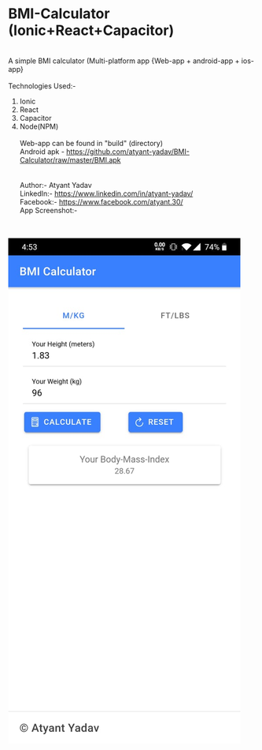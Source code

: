 # BMI-Calculator (Ionic+React+Capacitor)
\
A simple BMI calculator (Multi-platform app {Web-app + android-app + ios-app}\
\
Technologies Used:-
1. Ionic
2. React
3. Capacitor
4. Node(NPM)
\
\
Web-app can be found in "build" (directory)\
Android apk - https://github.com/atyant-yadav/BMI-Calculator/raw/master/BMI.apk
\
\
\
Author:- Atyant Yadav
\
LinkedIn:- https://www.linkedin.com/in/atyant-yadav/
\
Facebook:- https://www.facebook.com/atyant.30/
\
App Screenshot:-


\
\
![alt app-preview](https://github.com/atyant-yadav/BMI-Calculator/blob/master/preview_BMI.jpeg?raw=true)
